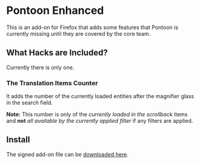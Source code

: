 # Pontoon Enhanced
This is an add-on for Firefox that adds some features that Pontoon is currently missing until they are covered by the core team.

## What Hacks are Included?
Currently there is only one.

### The Translation Items Counter
It adds the number of the currently loaded entities after the magnifier glass in the search field.

**Note:** This number is only of the *currently loaded in the scrollback* items and **not** *all available by the currently applied filter* if any filters are applied.

## Install
The signed add-on file can be [downloaded here](pontoon-enchanced/blob/bin/pontoon_enhanced-0.0.2-fx.xpi).
